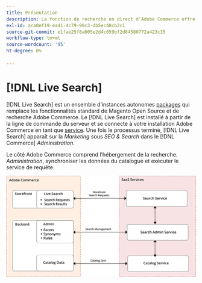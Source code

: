 ```yaml
---
title: Présentation
description: La fonction de recherche en direct d’Adobe Commerce offre une expérience de recherche rapide, super pertinente et intuitive.
exl-id: aca0ef19-ead1-4c79-90c3-db5ec48cb3c1
source-git-commit: e1fae25f8a005e2d4c659bf2d84580772a423c35
workflow-type: tm+mt
source-wordcount: '95'
ht-degree: 0%

---
```


# [!DNL Live Search]

[!DNL Live Search] est un ensemble d’instances autonomes [packages](#live-search-packages) qui remplace les fonctionnalités standard de Magento Open Source et de recherche Adobe Commerce. Le [!DNL Live Search] est installé à partir de la ligne de commande du serveur et se connecte à votre installation Adobe Commerce en tant que [service](https://docs.magento.com/user-guide/system/saas.html). Une fois le processus terminé, [!DNL Live Search] apparaît sur la *Marketing* sous *SEO &amp; Search* dans le [!DNL Commerce] *Administration*.

Le côté Adobe Commerce comprend l’hébergement de la recherche. *Administration*, synchroniser les données du catalogue et exécuter le service de requête.

![Schéma de l’architecture de la recherche en direct](assets/architecture-diagram.svg)
